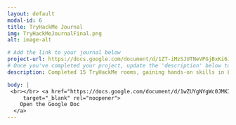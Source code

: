 ```yaml
---
layout: default
modal-id: 6
title: TryHackMe Journal
img: TryHackMeJournalFinal.png
alt: image-alt

# Add the link to your journal below
project-url: https://docs.google.com/document/d/1ZT-iMzSJUTNeVPGjBxKi6JN596lFndST_XISmIDuqss/edit?usp=sharing](https://docs.google.com/document/d/1ZT-iMzSJUTNeVPGjBxKi6JN596lFndST_XISmIDuqss/edit?usp=sharing
# Once you've completed your project, update the 'description' below to this one: Completed 15 TryHackMe rooms, gaining hands-on skills in Linux and Windows fundamentals, log analysis, network troubleshooting with Wireshark, and incident handling with Splunk.
description: Completed 15 TryHackMe rooms, gaining hands-on skills in Linux and Windows fundamentals, log analysis, network troubleshooting with Wireshark, and incident handling with Splunk.

body: |
 <br></br> <a href="https://docs.google.com/document/d/1wZUYgNYgWc0JMK3sI6ubHj0CoeQG14z-YnTSgUIIHC8/edit?tab=t.0"
     target="_blank" rel="noopener">
    Open the Google Doc
  </a>
---
```

